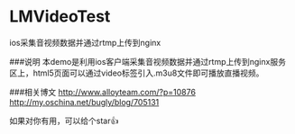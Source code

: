 # LMVideoTest
ios采集音视频数据并通过rtmp上传到nginx

###说明
本demo是利用ios客户端采集音视频数据并通过rtmp上传到nginx服务区上，html5页面可以通过video标签引入.m3u8文件即可播放直播视频。

###相关博文
http://www.alloyteam.com/?p=10876
http://my.oschina.net/bugly/blog/705131

如果对你有用，可以给个star👍

